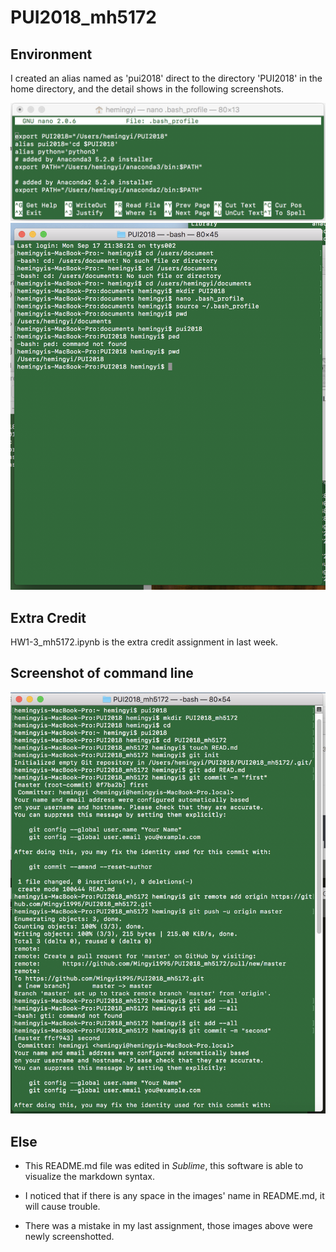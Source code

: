 # PUI2018_mh5172

## Environment
I created an alias named as 'pui2018' direct to the directory 'PUI2018' in the home directory, and the detail shows in the following screenshots.

![Alt text](HW1_mh5172/bash_profile.png)
![Alt text](HW1_mh5172/terminal.png)

## Extra Credit
HW1-3_mh5172.ipynb is the extra credit assignment in last week.

## Screenshot of command line
![Alt text](HW1_mh5172/command_line.png)

## Else

- This README.md file was edited in _Sublime_, this software is able to visualize the markdown syntax.

- I noticed that if there is any space in the images' name in README.md, it will cause trouble.

- There was a mistake in my last assignment, those images above were newly screenshotted.


